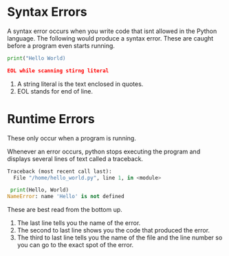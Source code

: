 # Syntax Errors
A syntax error occurs when you write code that isnt allowed in the Python language.  The following would produce a syntax error. These are caught before a program even starts running. 
```python
print("Hello World)

EOL while scanning stirng literal

```
1. A string literal is the text enclosed in quotes.
2. EOL stands for end of line. 


# Runtime Errors
These only occur when a program is running.

Whenever an error occurs, python stops executing the program and displays several lines of text called a traceback.
```python
Traceback (most recent call last):
  File "/home/hello_world.py", line 1, in <module> 

 print(Hello, World)
NameError: name 'Hello' is not defined
```

 These are best read from the bottom up.
 1. The last line tells you the name of the error.
 2. The second to last line shows you the code that produced the error.
 3. The third to last line tells you the name of the file and the line number so you can go to the exact spot  of the error. 


